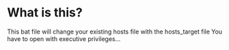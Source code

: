 # What is this?
This bat file will change your existing hosts file with the hosts_target file
You have to open with executive privileges...
